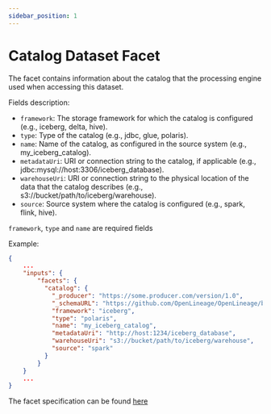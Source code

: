 ```yaml
---
sidebar_position: 1
---
```


# Catalog Dataset Facet

The facet contains information about the catalog that the processing engine
used when accessing this dataset.

Fields description:
- `framework`: The storage framework for which the catalog is configured (e.g., iceberg, delta, hive).
- `type`: Type of the catalog (e.g., jdbc, glue, polaris).
- `name`: Name of the catalog, as configured in the source system (e.g., my_iceberg_catalog).
- `metadataUri`: URI or connection string to the catalog, if applicable (e.g., jdbc:mysql://host:3306/iceberg_database).
- `warehouseUri`: URI or connection string to the physical location of the data that the catalog describes (e.g., s3://bucket/path/to/iceberg/warehouse).
- `source`: Source system where the catalog is configured (e.g., spark, flink, hive).

`framework`, `type` and `name` are required fields

Example:

```json
{
    ...
    "inputs": {
        "facets": {
          "catalog": {
            "_producer": "https://some.producer.com/version/1.0",
            "_schemaURL": "https://github.com/OpenLineage/OpenLineage/blob/main/spec/facets/CatalogDatasetFacet.json",
            "framework": "iceberg",
            "type": "polaris",
            "name": "my_iceberg_catalog",
            "metadataUri": "http://host:1234/iceberg_database",
            "warehouseUri": "s3://bucket/path/to/iceberg/warehouse",
            "source": "spark"
          }
        }
    }
    ...
}
```


The facet specification can be found [here](https://openlineage.io/spec/facets/1-0-0/CatalogDatasetFacet.json)